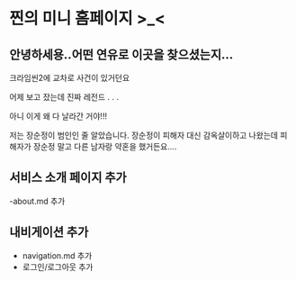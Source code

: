 # 찐의 미니 홈페이지 >_<

## 안녕하세용..어떤 연유로 이곳을 찾으셨는지...

크라임씬2에 교차로 사건이 있거던요

어제 보고 잤는데 진짜 레전드 . . .

아니 이게 왜 다 날라간 거야!!!

저는 장순정이 범인인 줄 알았습니다. 장순정이 피해자 대신 감옥살이하고 나왔는데 피해자가 장순정 말고 다른 남자랑 약혼을 했거든요....

## 서비스 소개 페이지 추가
-about.md 추가

## 내비게이션 추가
- navigation.md 추가
- 로그인/로그아웃 추가
